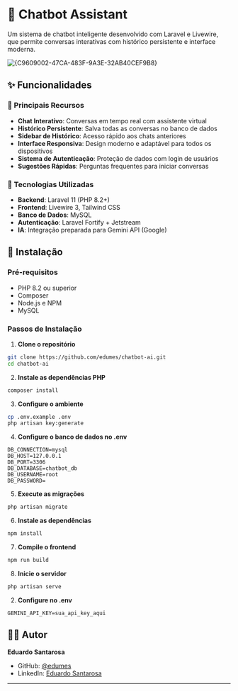 # 🤖 Chatbot Assistant

Um sistema de chatbot inteligente desenvolvido com Laravel e Livewire, que permite conversas interativas com histórico persistente e interface moderna.

![{C9609002-47CA-483F-9A3E-32AB40CEF9B8}](https://github.com/user-attachments/assets/15667603-ac8f-4e69-b926-4a50aed23b13)

## ✨ Funcionalidades

### 🎯 Principais Recursos
- **Chat Interativo**: Conversas em tempo real com assistente virtual
- **Histórico Persistente**: Salva todas as conversas no banco de dados
- **Sidebar de Histórico**: Acesso rápido aos chats anteriores
- **Interface Responsiva**: Design moderno e adaptável para todos os dispositivos
- **Sistema de Autenticação**: Proteção de dados com login de usuários
- **Sugestões Rápidas**: Perguntas frequentes para iniciar conversas

### 🔧 Tecnologias Utilizadas
- **Backend**: Laravel 11 (PHP 8.2+)
- **Frontend**: Livewire 3, Tailwind CSS
- **Banco de Dados**: MySQL
- **Autenticação**: Laravel Fortify + Jetstream
- **IA**: Integração preparada para Gemini API (Google)

## 🚀 Instalação

### Pré-requisitos
- PHP 8.2 ou superior
- Composer
- Node.js e NPM
- MySQL

### Passos de Instalação

1. **Clone o repositório**
```bash
git clone https://github.com/edumes/chatbot-ai.git
cd chatbot-ai
```

2. **Instale as dependências PHP**
```bash
composer install
```

3. **Configure o ambiente**
```bash
cp .env.example .env
php artisan key:generate
```

4. **Configure o banco de dados no .env**
```env
DB_CONNECTION=mysql
DB_HOST=127.0.0.1
DB_PORT=3306
DB_DATABASE=chatbot_db
DB_USERNAME=root
DB_PASSWORD=
```

5. **Execute as migrações**
```bash
php artisan migrate
```

6. **Instale as dependências**
```bash
npm install
```

7. **Compile o frontend**
```bash
npm run build
```

8. **Inicie o servidor**
```bash
php artisan serve
```

2. **Configure no .env**
```env
GEMINI_API_KEY=sua_api_key_aqui
```

## 👨‍💻 Autor

**Eduardo Santarosa**
- GitHub: [@edumes](https://github.com/edumes)
- LinkedIn: [Eduardo Santarosa](https://linkedin.com/in/edumesz)

---
